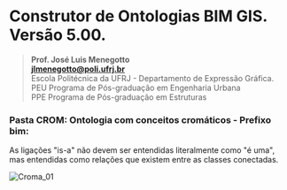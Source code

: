 # Construtor de Ontologias BIM GIS. Versão 5.00.
>**Prof. José Luis Menegotto**<br>
>**jlmenegotto@poli.ufrj.br**<br>
>Escola Politécnica da UFRJ - Departamento de Expressão Gráfica.<br>
>PEU Programa de Pós-graduação em Engenharia Urbana<br>
>PPE Programa de Pós-graduação em Estruturas<br>

### Pasta CROM: Ontologia com conceitos cromáticos - Prefixo bim:
As ligações "is-a" não devem ser entendidas literalmente como "é uma", mas entendidas como relações que existem entre as classes conectadas.

![Croma_01](https://github.com/user-attachments/assets/6d7487d3-2f57-4b19-bffe-f2113b2521cc)
